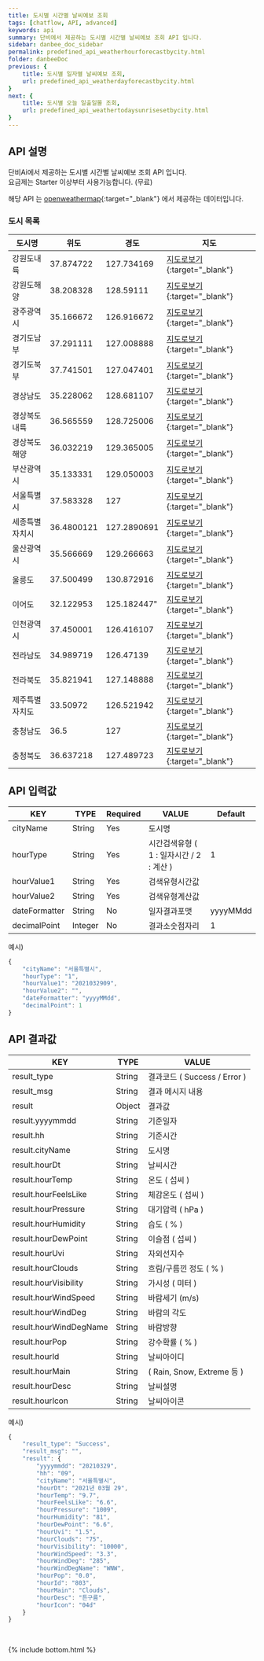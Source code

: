 ```yaml
---
title: 도시별 시간별 날씨예보 조회
tags: [chatflow, API, advanced]
keywords: api
summary: 단비에서 제공하는 도시별 시간별 날씨예보 조회 API 입니다.
sidebar: danbee_doc_sidebar
permalink: predefined_api_weatherhourforecastbycity.html
folder: danbeeDoc
previous: {
    title: 도시별 일자별 날씨예보 조회,
    url: predefined_api_weatherdayforecastbycity.html
}
next: {
    title: 도시별 오늘 일출일몰 조회,
    url: predefined_api_weathertodaysunrisesetbycity.html
}
---
```


## API 설명

단비Ai에서 제공하는 도시별 시간별 날씨예보 조회 API 입니다. <br>
요금제는 Starter 이상부터 사용가능합니다. (무료) <br>

해당 API 는 [openweathermap](https://openweathermap.org/api/one-call-api){:target="_blank"} 에서 제공하는 데이터입니다.

### 도시 목록

| 도시명 | 위도 | 경도 | 지도 |
|--------|--------|--------|--------|
| 강원도내륙 | 37.874722 | 127.734169 | [지도로보기](https://www.google.co.kr/maps/@37.874722,127.734169,12z){:target="_blank"} |
| 강원도해양 | 38.208328 | 128.59111 | [지도로보기](https://www.google.co.kr/maps/@38.208328,128.59111,12z){:target="_blank"} |
| 광주광역시 | 35.166672 | 126.916672 | [지도로보기](https://www.google.co.kr/maps/@35.166672,126.916672,12z){:target="_blank"} |
| 경기도남부 | 37.291111 | 127.008888 | [지도로보기](https://www.google.co.kr/maps/@37.291111,127.008888,12z){:target="_blank"} |
| 경기도북부 | 37.741501 | 127.047401 | [지도로보기](https://www.google.co.kr/maps/@37.741501,127.047401,12z){:target="_blank"} |
| 경상남도 | 35.228062 | 128.681107 | [지도로보기](https://www.google.co.kr/maps/@35.228062,128.681107,12z){:target="_blank"} |
| 경상북도내륙 | 36.565559 | 128.725006 | [지도로보기](https://www.google.co.kr/maps/@36.565559,128.725006,12z){:target="_blank"} |
| 경상북도해양 | 36.032219 | 129.365005 | [지도로보기](https://www.google.co.kr/maps/@36.032219,129.365005,12z){:target="_blank"} |
| 부산광역시 | 35.133331 | 129.050003 | [지도로보기](https://www.google.co.kr/maps/@35.133331,129.050003,12z){:target="_blank"} |
| 서울특별시 | 37.583328 | 127 | [지도로보기](https://www.google.co.kr/maps/@37.583328,127,12z){:target="_blank"} |
| 세종특별자치시 | 36.4800121 | 127.2890691 | [지도로보기](https://www.google.co.kr/maps/@36.4800121,127.2890691,12z){:target="_blank"} |
| 울산광역시 | 35.566669 | 129.266663 | [지도로보기](https://www.google.co.kr/maps/@35.566669,129.266663,12z){:target="_blank"} |
| 울릉도 | 37.500499 | 130.872916 | [지도로보기](https://www.google.co.kr/maps/@37.500499,130.872916,12z){:target="_blank"} |
| 이어도 | 32.122953 | 125.182447" | [지도로보기](https://www.google.co.kr/maps/@32.122953,125.182447,12z){:target="_blank"} |
| 인천광역시 | 37.450001 | 126.416107 | [지도로보기](https://www.google.co.kr/maps/@37.450001,126.416107,12z){:target="_blank"} |
| 전라남도 | 34.989719 | 126.47139 | [지도로보기](https://www.google.co.kr/maps/@34.989719,126.47139,12z){:target="_blank"} |
| 전라북도 | 35.821941 | 127.148888 | [지도로보기](https://www.google.co.kr/maps/@35.821941,127.148888,12z){:target="_blank"} |
| 제주특별자치도 | 33.50972 | 126.521942 | [지도로보기](https://www.google.co.kr/maps/@33.50972,126.521942,10z){:target="_blank"} |
| 충청남도 | 36.5 | 127 | [지도로보기](https://www.google.co.kr/maps/@36.5,127,12z){:target="_blank"} |
| 충청북도 | 36.637218 | 127.489723 | [지도로보기](https://www.google.co.kr/maps/@36.637218,127.489723,12z){:target="_blank"} |


## API 입력값

| KEY | TYPE | Required | VALUE | Default |
|--------|--------|--------|--------|--------|
| cityName | String | Yes | 도시명 | |
| hourType | String | Yes | 시간검색유형 ( 1 : 일자시간 / 2 : 계산 ) | 1 |
| hourValue1 | String | Yes | 검색유형시간값 |  |
| hourValue2 | String | Yes | 검색유형계산값 |  |
| dateFormatter | String | No | 일자결과포맷 | yyyyMMdd |
| decimalPoint | Integer | No | 결과소숫점자리 | 1 |

예시)
```javascript
{
    "cityName": "서울특별시",
    "hourType": "1",
    "hourValue1": "2021032909",
    "hourValue2": "",
    "dateFormatter": "yyyyMMdd",
    "decimalPoint": 1
}
```

## API 결과값

| KEY | TYPE | VALUE |
|--------|--------|--------|
| result_type | String | 결과코드 ( Success / Error ) |
| result_msg | String | 결과 메시지 내용 |
| result | Object | 결과값 |
| result.yyyymmdd | String | 기준일자 |
| result.hh | String | 기준시간 |
| result.cityName | String | 도시명 |
| result.hourDt | String | 날씨시간 |
| result.hourTemp | String | 온도 ( 섭씨 ) |
| result.hourFeelsLike | String | 체감온도 ( 섭씨 ) |
| result.hourPressure | String | 대기압력 ( hPa ) |
| result.hourHumidity | String | 습도 ( % ) |
| result.hourDewPoint | String | 이슬점 ( 섭씨 ) |
| result.hourUvi | String | 자외선지수 |
| result.hourClouds | String | 흐림/구름낀 정도 ( % ) |
| result.hourVisibility | String | 가시성 ( 미터 ) |
| result.hourWindSpeed | String | 바람세기 (m/s) |
| result.hourWindDeg | String | 바람의 각도 |
| result.hourWindDegName | String | 바람방향 |
| result.hourPop | String | 강수확률 ( % ) |
| result.hourId | String | 날씨아이디 |
| result.hourMain | String | ( Rain, Snow, Extreme 등 ) |
| result.hourDesc | String | 날씨설명 |
| result.hourIcon | String | 날씨아이콘 |

예시)
```javascript
{
    "result_type": "Success",
    "result_msg": "",
    "result": {
        "yyyymmdd": "20210329",
        "hh": "09",
        "cityName": "서울특별시",
        "hourDt": "2021년 03월 29",
        "hourTemp": "9.7",
        "hourFeelsLike": "6.6",
        "hourPressure": "1009",
        "hourHumidity": "81",
        "hourDewPoint": "6.6",
        "hourUvi": "1.5",
        "hourClouds": "75",
        "hourVisibility": "10000",
        "hourWindSpeed": "3.3",
        "hourWindDeg": "285",
        "hourWindDegName": "WNW",
        "hourPop": "0.0",
        "hourId": "803",
        "hourMain": "Clouds",
        "hourDesc": "튼구름",
        "hourIcon": "04d"
    }
}
```

<br />

{% include bottom.html %}

